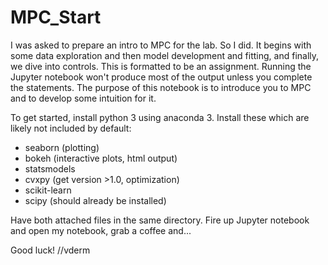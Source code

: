# MPC_Start

I was asked to prepare an intro to MPC for the lab. So I did. It begins with some data exploration and then model development and fitting, and finally, we dive into controls. This is formatted to be an assignment. Running the Jupyter notebook won't produce most of the output unless you complete the statements. The purpose of this notebook is to introduce you to MPC and to develop some intuition for it.

To get started, install python 3 using anaconda 3. Install these which are likely not included by default:
+ seaborn (plotting)
+ bokeh (interactive plots, html output)
+ statsmodels
+ cvxpy (get version >1.0, optimization)
+ scikit-learn
+ scipy (should already be installed)

Have both attached files in the same directory. Fire up Jupyter notebook and open my notebook, grab a coffee and...

Good luck!
//vderm

